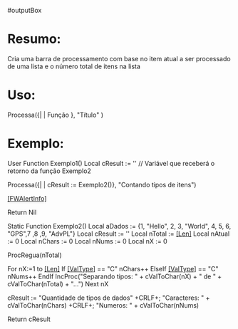 #outputBox 



# Resumo:
Cria uma barra de processamento com base no item atual a ser processado de uma lista e o número total de itens na lista


# Uso:
Processa({| | Função }, "Título" )



# Exemplo:

User Function Exemplo1()
  Local cResult   := ''  // Variável que receberá o retorno da função Exemplo2

  Processa({| | cResult := Exemplo2()}, "Contando tipos de itens")

  [[FWAlertInfo]](cResult, "Resultado do Exemplo")

Return Nil



Static Function Exemplo2()
  Local aDados     := {1, "Hello", 2, 3, "World", 4, 5, 6, "GPS",7 ,8 ,9, "AdvPL"}
  Local cResult     := ''
  Local nTotal       := [[Len]](aRetorno)
  Local nAtual      := 0
  Local nChars     := 0
  Local nNums     := 0
  Local nX            := 0

  ProcRegua(nTotal)

  For  nX:=1 to [[Len]](aDados)
    If       [[ValType]](aDados\[nX]) == "C"
		nChars++
    ElseIf [[ValType]](aDados\[nX]) == "C"
	    nNums++
    EndIf
	IncProc("Separando tipos: " + cValToChar(nX) + " de " + cValToChar(nTotal) + "...")
  Next nX

  cResult  := "Quantidade de tipos de dados"         +CRLF+;
           "Caracteres:  " + cValToChar(nChars)    +CRLF+;
           "Numeros:    " + cValToChar(nNums)

Return cResult